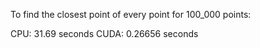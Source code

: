 To find the closest point of every point for 100_000 points:

CPU: 31.69 seconds
CUDA: 0.26656 seconds
